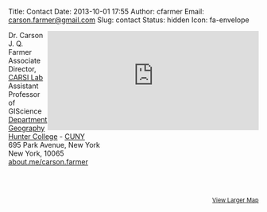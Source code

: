 Title: Contact
Date: 2013-10-01 17:55
Author: cfarmer
Email: carson.farmer@gmail.com
Slug: contact
Status: hidden
Icon: fa-envelope

<iframe width="425" height="200" frameborder="0" scrolling="no" marginheight="0" marginwidth="0" 
    src="http://www.openstreetmap.org/export/embed.html?bbox=-74,40.7463,-73.9274,40.7905&amp;layer=mapnik&amp;marker=40.76870,-73.96504" 
    style="float: right;">
</iframe>

Dr. Carson J. Q. Farmer  
Associate Director, [CARSI Lab][carsi]  
Assistant Professor of GIScience  
[Department Geography][geo]  
[Hunter College][hunter] - [CUNY][cuny]  
695 Park Avenue, New York  
New York, 10065  
[about.me/carson.farmer][about_me]

<br/>
<br/>

<p style="text-align: right;">
<small>
    <a href="http://www.openstreetmap.org/?lat=40.7684&amp;lon=-73.9637&amp;zoom=13&amp;layers=M&amp;mlat=40.76870&amp;mlon=-73.96504">View Larger Map</a>
</small>
</p>

[carsi]: http://www.carsilab.org/
[about_me]: http://about.me/carson.farmer
[geo]: http://www.geo.hunter.cuny.edu/
[hunter]: http://www.hunter.cuny.edu/
[cuny]: http://www.cuny.edu/

